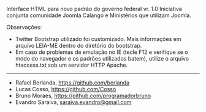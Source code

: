 Interface HTML para novo padrão do governo federal vr. 1.0
Iniciativa conjunta comunidade Joomla Calango e Ministérios que utilizam Joomla.

Observações:
- Twitter Bootstrap utilizado foi customizado. Mais informações em arquivo LEIA-ME dentro do diretório do bootstrap.
- Em caso de problemas de emulação no IE (tecle F12 e verifique se o modo do navegador e os padrões utilizados batem), utilize o arquivo htaccess.txt sob um servidor HTTP Apache.
--------------------------
- Rafael Berlanda, https://github.com/berlanda
- Lucas Cosso, https://github.com/Cosso
- Bruno Moraes, https://github.com/programadorbruno
- Evandro Saraiva, saraiva.evandro@gmail.com